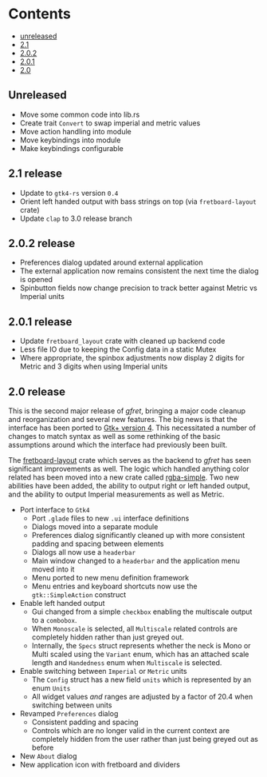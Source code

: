 Contents
========
* [unreleased](#unreleased)
* [2.1](#2.1-release)
* [2.0.2](#2.0.2-release)
* [2.0.1](#2.0.1-release)
* [2.0](#2.0-release)

## Unreleased
* Move some common code into lib.rs
* Create trait `Convert` to swap imperial and metric values
* Move action handling into module
* Move keybindings into module
* Make keybindings configurable

## 2.1 release
* Update to `gtk4-rs` version `0.4`
* Orient left handed output with bass strings on top (via `fretboard-layout` crate)
* Update `clap` to 3.0 release branch

## 2.0.2 release
* Preferences dialog updated around external application
* The external application now remains consistent the next time the dialog is
  opened
* Spinbutton fields now change precision to track better against Metric vs
  Imperial units

## 2.0.1 release
* Update `fretboard_layout` crate with cleaned up backend code
* Less file IO due to keeping the Config data in a static Mutex
* Where appropriate, the spinbox adjustments now display 2 digits for Metric
  and 3 digits when using Imperial units

## 2.0 release
This is the second major release of *gfret*, bringing a major code cleanup and
reorganization and several new features. The big news is that the interface has
been ported to [Gtk+ version 4](https://drewdevault.com/blog/index.xml). This
necessitated a number of changes to match syntax as well as some rethinking of
the basic assumptions around which the interface had previously been built.

The [fretboard-layout](https://crates.io/crates/fretboard_layout) crate which
serves as the backend to *gfret* has seen significant improvements as well. The
logic which handled anything color related has been moved into a new crate called
[rgba-simple](https://crates.io/crates/rgba_simple). Two new abilities have been
added, the ability to output right or left handed output, and the ability to
output Imperial measurements as well as Metric.
* Port interface to `Gtk4`
  * Port `.glade` files to new `.ui` interface definitions
  * Dialogs moved into a separate module
  * Preferences dialog significantly cleaned up with more consistent padding
    and spacing between elements
  * Dialogs all now use a `headerbar`
  * Main window changed to a `headerbar` and the application menu moved into it
  * Menu ported to new menu definition framework
  * Menu entries and keyboard shortcuts now use the `gtk::SimpleAction` construct
* Enable left handed output
  * Gui changed from a simple `checkbox` enabling the multiscale output to a
    `combobox`.
  * When `Monoscale` is selected, all `Multiscale` related controls are
    completely hidden rather than just greyed out.
  * Internally, the `Specs` struct represents whether the neck is Mono or Multi
    scaled using the `Variant` enum, which has an attached scale length and
    `Handedness` enum when `Multiscale` is selected.
* Enable switching between `Imperial` or `Metric` units
  * The `Config` struct has a new field `units` which is represented by an enum
    `Units`
  * All widget values *and* ranges are adjusted by a factor of 20.4 when
    switching between units
* Revamped `Preferences` dialog
  * Consistent padding and spacing
  * Controls which are no longer valid in the current context are completely
    hidden from the user rather than just being greyed out as before
* New `About` dialog
* New application icon with fretboard and dividers
